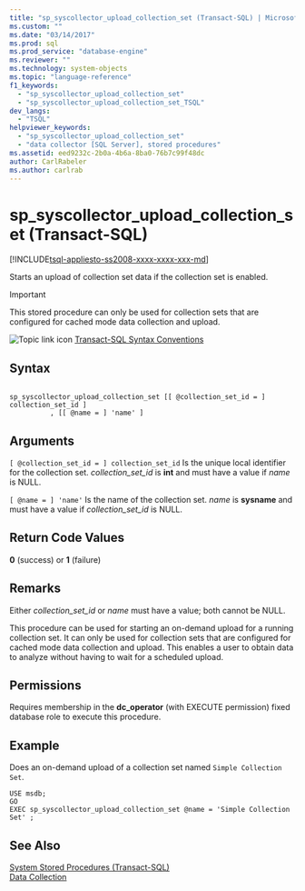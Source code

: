 ```yaml
---
title: "sp_syscollector_upload_collection_set (Transact-SQL) | Microsoft Docs"
ms.custom: ""
ms.date: "03/14/2017"
ms.prod: sql
ms.prod_service: "database-engine"
ms.reviewer: ""
ms.technology: system-objects
ms.topic: "language-reference"
f1_keywords: 
  - "sp_syscollector_upload_collection_set"
  - "sp_syscollector_upload_collection_set_TSQL"
dev_langs: 
  - "TSQL"
helpviewer_keywords: 
  - "sp_syscollector_upload_collection_set"
  - "data collector [SQL Server], stored procedures"
ms.assetid: eed9232c-2b0a-4b6a-8ba0-76b7c99f48dc
author: CarlRabeler
ms.author: carlrab
---
```

# sp_syscollector_upload_collection_set (Transact-SQL)
[!INCLUDE[tsql-appliesto-ss2008-xxxx-xxxx-xxx-md](../../includes/tsql-appliesto-ss2008-xxxx-xxxx-xxx-md.md)]

  Starts an upload of collection set data if the collection set is enabled.  
  
> [!IMPORTANT]  
>  This stored procedure can only be used for collection sets that are configured for cached mode data collection and upload.  
  
 ![Topic link icon](../../database-engine/configure-windows/media/topic-link.gif "Topic link icon") [Transact-SQL Syntax Conventions](../../t-sql/language-elements/transact-sql-syntax-conventions-transact-sql.md)  
  
## Syntax  
  
```  
  
sp_syscollector_upload_collection_set [[ @collection_set_id = ] collection_set_id ]  
          , [[ @name = ] 'name' ]   
```  
  
## Arguments  
`[ @collection_set_id = ] collection_set_id`
 Is the unique local identifier for the collection set. *collection_set_id* is **int** and must have a value if *name* is NULL.  
  
`[ @name = ] 'name'`
 Is the name of the collection set. *name* is **sysname** and must have a value if *collection_set_id* is NULL.  
  
## Return Code Values  
 **0** (success) or **1** (failure)  
  
## Remarks  
 Either *collection_set_id* or *name* must have a value; both cannot be NULL.  
  
 This procedure can be used for starting an on-demand upload for a running collection set. It can only be used for collection sets that are configured for cached mode data collection and upload. This enables a user to obtain data to analyze without having to wait for a scheduled upload.  
  
## Permissions  
 Requires membership in the **dc_operator** (with EXECUTE permission) fixed database role to execute this procedure.  
  
## Example  
 Does an on-demand upload of a collection set named `Simple Collection Set`.  
  
```  
USE msdb;  
GO  
EXEC sp_syscollector_upload_collection_set @name = 'Simple Collection Set' ;  
```  
  
## See Also  
 [System Stored Procedures &#40;Transact-SQL&#41;](../../relational-databases/system-stored-procedures/system-stored-procedures-transact-sql.md)   
 [Data Collection](../../relational-databases/data-collection/data-collection.md)  
  
  
